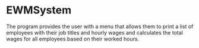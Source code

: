 # EWMSystem
The program provides the user with a menu that allows them to print a list of employees with their job titles and hourly wages and 
calculates the total wages for all employees based on their worked hours.
